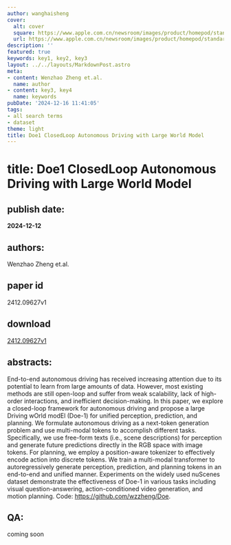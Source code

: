 ```yaml
---
author: wanghaisheng
cover:
  alt: cover
  square: https://www.apple.com.cn/newsroom/images/product/homepod/standard/Apple-HomePod-hero-230118_big.jpg.large_2x.jpg
  url: https://www.apple.com.cn/newsroom/images/product/homepod/standard/Apple-HomePod-hero-230118_big.jpg.large_2x.jpg
description: ''
featured: true
keywords: key1, key2, key3
layout: ../../layouts/MarkdownPost.astro
meta:
- content: Wenzhao Zheng et.al.
  name: author
- content: key3, key4
  name: keywords
pubDate: '2024-12-16 11:41:05'
tags:
- all search terms
- dataset
theme: light
title: Doe1 ClosedLoop Autonomous Driving with Large World Model
---
```


# title: Doe1 ClosedLoop Autonomous Driving with Large World Model 
## publish date: 
**2024-12-12** 
## authors: 
  Wenzhao Zheng et.al. 
## paper id
2412.09627v1
## download
[2412.09627v1](http://arxiv.org/abs/2412.09627v1)
## abstracts:
End-to-end autonomous driving has received increasing attention due to its potential to learn from large amounts of data. However, most existing methods are still open-loop and suffer from weak scalability, lack of high-order interactions, and inefficient decision-making. In this paper, we explore a closed-loop framework for autonomous driving and propose a large Driving wOrld modEl (Doe-1) for unified perception, prediction, and planning. We formulate autonomous driving as a next-token generation problem and use multi-modal tokens to accomplish different tasks. Specifically, we use free-form texts (i.e., scene descriptions) for perception and generate future predictions directly in the RGB space with image tokens. For planning, we employ a position-aware tokenizer to effectively encode action into discrete tokens. We train a multi-modal transformer to autoregressively generate perception, prediction, and planning tokens in an end-to-end and unified manner. Experiments on the widely used nuScenes dataset demonstrate the effectiveness of Doe-1 in various tasks including visual question-answering, action-conditioned video generation, and motion planning. Code: https://github.com/wzzheng/Doe.
## QA:
coming soon
